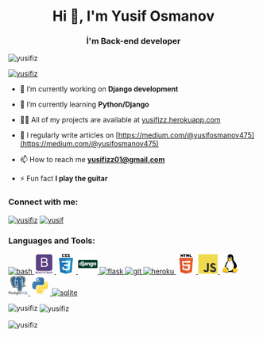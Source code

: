 <h1 align="center">Hi 👋, I'm Yusif Osmanov</h1>
<h3 align="center">İ'm Back-end developer</h3>

<p align="left"> <img src="https://komarev.com/ghpvc/?username=yusifiz&label=Profile%20views&color=0e75b6&style=flat" alt="yusifiz" /> </p>

<p align="left"> <a href="https://github.com/ryo-ma/github-profile-trophy"><img src="https://github-profile-trophy.vercel.app/?username=yusifiz" alt="yusifiz" /></a> </p>

- 🔭 I’m currently working on **Django development**

- 🌱 I’m currently learning **Python/Django**

- 👨‍💻 All of my projects are available at [yusifizz.herokuapp.com](yusifizz.herokuapp.com)

- 📝 I regularly write articles on [https://medium.com/@yusifosmanov475](https://medium.com/@yusifosmanov475)

- 📫 How to reach me **yusifizz01@gmail.com**

- ⚡ Fun fact **I play the guitar**

<h3 align="left">Connect with me:</h3>
<p align="left">
<a href="https://instagram.com/yusifiz" target="blank"><img align="center" src="https://raw.githubusercontent.com/rahuldkjain/github-profile-readme-generator/master/src/images/icons/Social/instagram.svg" alt="yusifiz" height="30" width="40" /></a>
<a href="https://medium.com/@yusifosmanov475" target="blank"><img align="center" src="https://raw.githubusercontent.com/rahuldkjain/github-profile-readme-generator/master/src/images/icons/Social/medium.svg" alt="yusif" height="30" width="40" /></a>
</p>

<h3 align="left">Languages and Tools:</h3>
<p align="left"> <a href="https://www.gnu.org/software/bash/" target="_blank"> <img src="https://www.vectorlogo.zone/logos/gnu_bash/gnu_bash-icon.svg" alt="bash" width="40" height="40"/> </a> <a href="https://getbootstrap.com" target="_blank"> <img src="https://raw.githubusercontent.com/devicons/devicon/master/icons/bootstrap/bootstrap-plain-wordmark.svg" alt="bootstrap" width="40" height="40"/> </a> <a href="https://www.w3schools.com/css/" target="_blank"> <img src="https://raw.githubusercontent.com/devicons/devicon/master/icons/css3/css3-original-wordmark.svg" alt="css3" width="40" height="40"/> </a> <a href="https://www.djangoproject.com/" target="_blank"> <img src="https://raw.githubusercontent.com/devicons/devicon/master/icons/django/django-original.svg" alt="django" width="40" height="40"/> </a> <a href="https://flask.palletsprojects.com/" target="_blank"> <img src="https://www.vectorlogo.zone/logos/pocoo_flask/pocoo_flask-icon.svg" alt="flask" width="40" height="40"/> </a> <a href="https://git-scm.com/" target="_blank"> <img src="https://www.vectorlogo.zone/logos/git-scm/git-scm-icon.svg" alt="git" width="40" height="40"/> </a> <a href="https://heroku.com" target="_blank"> <img src="https://www.vectorlogo.zone/logos/heroku/heroku-icon.svg" alt="heroku" width="40" height="40"/> </a> <a href="https://www.w3.org/html/" target="_blank"> <img src="https://raw.githubusercontent.com/devicons/devicon/master/icons/html5/html5-original-wordmark.svg" alt="html5" width="40" height="40"/> </a> <a href="https://developer.mozilla.org/en-US/docs/Web/JavaScript" target="_blank"> <img src="https://raw.githubusercontent.com/devicons/devicon/master/icons/javascript/javascript-original.svg" alt="javascript" width="40" height="40"/> </a> <a href="https://www.linux.org/" target="_blank"> <img src="https://raw.githubusercontent.com/devicons/devicon/master/icons/linux/linux-original.svg" alt="linux" width="40" height="40"/> </a> <a href="https://www.postgresql.org" target="_blank"> <img src="https://raw.githubusercontent.com/devicons/devicon/master/icons/postgresql/postgresql-original-wordmark.svg" alt="postgresql" width="40" height="40"/> </a> <a href="https://www.python.org" target="_blank"> <img src="https://raw.githubusercontent.com/devicons/devicon/master/icons/python/python-original.svg" alt="python" width="40" height="40"/> </a> <a href="https://www.sqlite.org/" target="_blank"> <img src="https://www.vectorlogo.zone/logos/sqlite/sqlite-icon.svg" alt="sqlite" width="40" height="40"/> </a> </p>

<p><img align="left" src="https://github-readme-stats.vercel.app/api/top-langs?username=yusifiz&show_icons=true&locale=en&layout=compact" alt="yusifiz" /></p>

<p>&nbsp;<img align="center" src="https://github-readme-stats.vercel.app/api?username=yusifiz&show_icons=true&locale=en" alt="yusifiz" /></p>

<p><img align="center" src="https://github-readme-streak-stats.herokuapp.com/?user=yusifiz&" alt="yusifiz" /></p>
